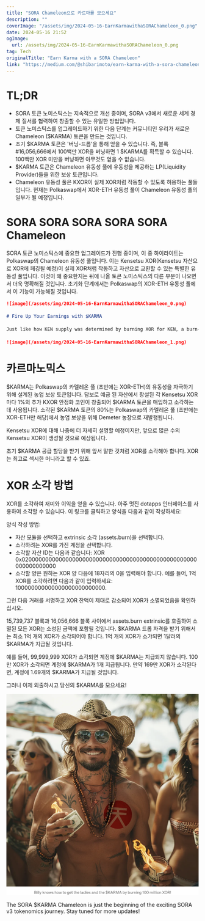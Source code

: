 ```yaml
---
title: "SORA Chameleon으로 카르마를 모으세요"
description: ""
coverImage: "/assets/img/2024-05-16-EarnKarmawithaSORAChameleon_0.png"
date: 2024-05-16 21:52
ogImage: 
  url: /assets/img/2024-05-16-EarnKarmawithaSORAChameleon_0.png
tag: Tech
originalTitle: "Earn Karma with a SORA Chameleon"
link: "https://medium.com/@shibarimoto/earn-karma-with-a-sora-chameleon-01b25c12fd49"
---
```



# TL;DR

- SORA 토큰 노미스틱스는 지속적으로 개선 중이며, SORA v3에서 새로운 세계 경제 질서를 협력하여 창출할 수 있는 유일한 방법입니다.
- 토큰 노미스틱스를 업그레이드하기 위한 다음 단계는 커뮤니티인 우리가 새로운 Chameleon ($KARMA) 토큰을 만드는 것입니다.
- 초기 $KARMA 토큰은 '버닝-드롭'을 통해 얻을 수 있습니다. 즉, 블록 #16,056,666에서 100백만 XOR을 버닝하면 1 $KARMA를 획득할 수 있습니다. 100백만 XOR 미만을 버닝하면 아무것도 얻을 수 없습니다.
- $KARMA 토큰은 Chameleon 유동성 풀에 유동성을 제공하는 LP(Liquidity Provider)들을 위한 보상 토큰입니다.
- Chameleon 유동성 풀은 KXOR이 실제 XOR처럼 작동할 수 있도록 허용하는 풀들입니다. 현재는 Polkaswap에서 XOR-ETH 유동성 풀이 Chameleon 유동성 풀의 일부가 될 예정입니다.

# SORA SORA SORA SORA SORA Chameleon

SORA 토큰 노미스틱스에 중요한 업그레이드가 진행 중이며, 이 중 하이라이트는 Polkaswap의 Chameleon 유동성 풀입니다. 이는 Kensetsu XOR(Kensetsu 자산으로 XOR에 페깅될 예정)이 실제 XOR처럼 작동하고 자산으로 교환할 수 있는 특별한 유동성 풀입니다. 이것이 왜 중요한지는 뒤에 나올 토큰 노미스틱스의 다른 부분이 나오면서 더욱 명확해질 것입니다. 초기화 단계에서는 Polkaswap의 XOR-ETH 유동성 풀에서 이 기능이 가능해질 것입니다.

<div class="content-ad"></div>

```markdown
![image](/assets/img/2024-05-16-EarnKarmawithaSORAChameleon_0.png)

# Fire Up Your Earnings with $KARMA

Just like how KEN supply was determined by burning XOR for KEN, a burn-drop event will be held for $KARMA tokens. This time, it's set at a rate of 100 million XOR burnt for 1 $KARMA, making it the ultimate status symbol. Picture the look of awe when you reveal your Fearless Wallet and display the impressive stack of $KARMA tokens. Burning more than 100 million XOR will earn you proportionally more $KARMA tokens, but burning less than that amount will yield nothing! The window to burn your XOR and participate in the $KARMA burn-drop is between blocks 15,739,737 and 16,056,666.

![image](/assets/img/2024-05-16-EarnKarmawithaSORAChameleon_1.png)
```  

<div class="content-ad"></div>

# 카르마노믹스

$KARMA는 Polkaswap의 카멜레온 풀 (초반에는 XOR-ETH)의 유동성을 자극하기 위해 설계된 농업 보상 토큰입니다. 담보로 예금 된 자산에서 창설된 각 Kensetsu XOR마다 1%의 추가 KXOR 안정화 코인이 창출되어 $KARMA 토큰을 매입하고 소각하는 데 사용됩니다. 소각된 $KARMA 토큰의 80%는 Polkaswap의 카멜레온 풀 (초반에는 XOR-ETH만 해당)에서 농업 보상을 위해 Demeter 농장으로 재발행됩니다.

Kensetsu XOR에 대해 나중에 더 자세히 설명할 예정이지만, 앞으로 많은 수의 Kensetsu XOR이 생성될 것으로 예상됩니다.

초기 $KARMA 공급 할당을 받기 위해 앞서 말한 것처럼 XOR를 소각해야 합니다. XOR는 최고로 섹시한 머니라고 할 수 있죠.

<div class="content-ad"></div>

# XOR 소각 방법

XOR를 소각하여 재미와 이익을 얻을 수 있습니다. 아주 멋진 dotapps 인터페이스를 사용하여 소각할 수 있습니다. 이 링크를 클릭하고 양식을 다음과 같이 작성하세요:

양식 작성 방법:

- 자산 모듈을 선택하고 extrinsic 소각 (assets.burn)을 선택합니다.
- 소각하려는 XOR를 가진 계정을 선택합니다.
- 소각할 자산 ID는 다음과 같습니다: XOR 0x0200000000000000000000000000000000000000000000000000000000000000
- 소각할 양은 원하는 XOR 양 다음에 18자리의 0을 입력해야 합니다. 예를 들어, 1억 XOR를 소각하려면 다음과 같이 입력하세요: 100000000000000000000000000.

<div class="content-ad"></div>

그런 다음 거래를 서명하고 XOR 잔액이 제대로 감소되어 XOR가 소멸되었음을 확인하십시오.

15,739,737 블록과 16,056,666 블록 사이에서 assets.burn extrinsic를 호출하여 소멸된 모든 XOR는 소성된 금액에 포함될 것입니다. $KARMA 드롭 자격을 받기 위해서는 최소 1억 개의 XOR가 소각되어야 합니다. 1억 개의 XOR가 소갸되면 1달러의 $KARMA가 지급될 것입니다.

예를 들어, 99,999,999 XOR가 소각되면 계정에 $KARMA는 지급되지 않습니다. 100만 XOR가 소각되면 계정에 $KARMA가 1개 지급됩니다. 만약 169만 XOR가 소각된다면, 계정에 1.69개의 $KARMA가 지급될 것입니다.

그러니 이제 외출하시고 당신의 $KARMA를 모으세요!

<div class="content-ad"></div>

![2024-05-16-EarnKarmawithaSORAChameleon_2.png](/assets/img/2024-05-16-EarnKarmawithaSORAChameleon_2.png)

The SORA $KARMA Chameleon is just the beginning of the exciting SORA v3 tokenomics journey. Stay tuned for more updates!